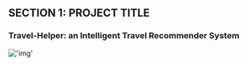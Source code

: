 ## SECTION 1: PROJECT TITLE
### Travel-Helper: an Intelligent Travel Recommender System
!['img'](https://drive.google.com/file/d/1MLqHhSjV9sIJzxOa9UhzEyzecVfYcHVi/view?usp=sharing)
